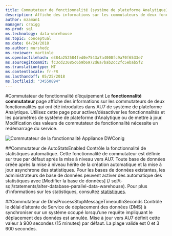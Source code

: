 ```yaml
---
title: Commutateur de fonctionnalité (système de plateforme Analytique)
description: Affiche des informations sur les commutateurs de deux fonctionnalités qui ont été introduites dans AU7 de système de plateforme Analytique.
author: mzaman1
manager: craigg
ms.prod: sql
ms.technology: data-warehouse
ms.topic: conceptual
ms.date: 04/24/2018
ms.author: murshedz
ms.reviewer: martinle
ms.openlocfilehash: e384a252584fed0e7543a7a4000fc9a70f6533e7
ms.sourcegitcommit: fc3cd23685c6b9b6972d6a7bab2cc2fc5ebab5f2
ms.translationtype: MT
ms.contentlocale: fr-FR
ms.lasthandoff: 05/25/2018
ms.locfileid: "34550894"
---
```

#<a name="appliance-feature-switch"></a>Commutateur de fonctionnalité d’équipement
Le **fonctionnalité commutateur** page affiche des informations sur les commutateurs de deux fonctionnalités qui ont été introduites dans AU7 de système de plateforme Analytique. Utilisez cette page pour activer/désactiver les fonctionnalités et les paramètres de système de plateforme d’Analytique ou de mettre à jour. Modification des valeurs de commutateur de fonctionnalité nécessite un redémarrage du service.

![Commutateur de la fonctionnalité Appliance DWConig](media/feature-switch/SQL_Server_PDW_DWConfig_feature_switch.png "DWConig Appliance fonctionnalité commutateur") 

##<a name="autostatsenabled-switch"></a>Commutateur de AutoStatsEnabled
Contrôle la fonctionnalité de statistiques automatique. Cette fonctionnalité de commutateur est définie sur true par défaut après la mise à niveau vers AU7. Toute base de données créée après la mise à niveau hérite de la création automatique et la mise à jour asynchrone des statistiques. Pour les bases de données existantes, les administrateurs de base de données peuvent activer des automatique des statistiques avec [Modifier la base de données] (/ sql/t-sql/statements/alter-database-parallel-data-warehouse). Pour plus d’informations sur les statistiques, consultez [statistiques](../relational-databases/statistics/statistics.md).

##<a name="dmsprocessstopmessagetimeoutinseconds-switch"></a>Commutateur de DmsProcessStopMessageTimeoutInSeconds
Contrôle le délai d’attente de Service de déplacement des données (DMS) à synchroniser sur un système occupé lorsqu’une requête impliquant le déplacement des données est annulée. Mise à jour vers AU7 définit cette valeur à 900 secondes (15 minutes) par défaut. La plage valide est 0 et 3 600 secondes.
